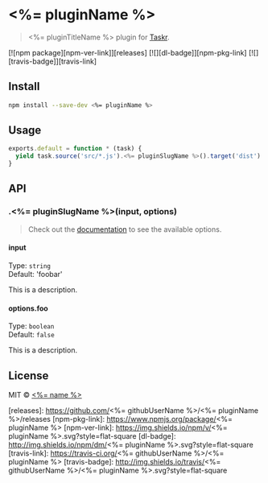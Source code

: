 # <%= pluginName %>

> <%= pluginTitleName %> plugin for [Taskr](https://github.com/lukeed/taskr).

[![npm package][npm-ver-link]][releases]
[![][dl-badge]][npm-pkg-link]
[![][travis-badge]][travis-link]

## Install

```sh
npm install --save-dev <%= pluginName %>
```

## Usage


```js
exports.default = function * (task) {
  yield task.source('src/*.js').<%= pluginSlugName %>().target('dist')
}
```

## API

### .<%= pluginSlugName %>(input, options)

> Check out the [documentation](PLUGIN_DOCUMENTATION) to see the available options.

#### input

Type: `string`<br>
Default: 'foobar'

This is a description.

#### options.foo

Type: `boolean`<br>
Default: `false`

This is a description.


## License

MIT © [<%= name %>](<%= website %>)

[releases]:     https://github.com/<%= githubUserName %>/<%= pluginName %>/releases
[npm-pkg-link]: https://www.npmjs.org/package/<%= pluginName %>
[npm-ver-link]: https://img.shields.io/npm/v/<%= pluginName %>.svg?style=flat-square
[dl-badge]:     http://img.shields.io/npm/dm/<%= pluginName %>.svg?style=flat-square
[travis-link]:  https://travis-ci.org/<%= githubUserName %>/<%= pluginName %>
[travis-badge]: http://img.shields.io/travis/<%= githubUserName %>/<%= pluginName %>.svg?style=flat-square
